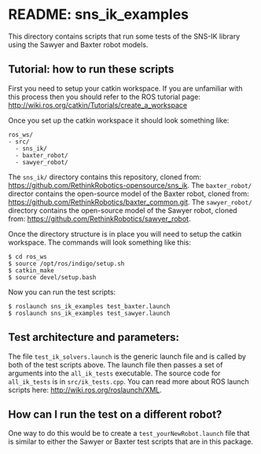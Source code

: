 # README:  sns_ik_examples

This directory contains scripts that run some tests of the SNS-IK library using
the Sawyer and Baxter robot models.

## Tutorial: how to run these scripts

First you need to setup your catkin workspace. If you are unfamiliar with this
process then you should refer to the ROS tutorial page:
http://wiki.ros.org/catkin/Tutorials/create_a_workspace

Once you set up the catkin workspace it should look something like:
````
ros_ws/
- src/
  - sns_ik/
  - baxter_robot/
  - sawyer_robot/
````

The `sns_ik/` directory contains this repository, cloned from:
https://github.com/RethinkRobotics-opensource/sns_ik.
The `baxter_robot/` director contains the open-source model of the Baxter robot, cloned from:
https://github.com/RethinkRobotics/baxter_common.git.
The `sawyer_robot/` directory contains the open-source model of the Sawyer robot, cloned from:
https://github.com/RethinkRobotics/sawyer_robot.

Once the directory structure is in place you will need to setup the catkin workspace.
The commands will look something like this:
````
$ cd ros_ws
$ source /opt/ros/indigo/setup.sh
$ catkin_make
$ source devel/setup.bash
````

Now you can run the test scripts:
````
$ roslaunch sns_ik_examples test_baxter.launch
$ roslaunch sns_ik_examples test_sawyer.launch
````

## Test architecture and parameters:

The file `test_ik_solvers.launch` is the generic launch file and is called by
both of the test scripts above. The launch file then passes a set of arguments
into the `all_ik_tests` executable. The source code for `all_ik_tests` is in
`src/ik_tests.cpp`. You can read more about ROS launch scripts here:
http://wiki.ros.org/roslaunch/XML.

## How can I run the test on a different robot?

One way to do this would be to create a `test_yourNewRobot.launch` file that is
similar to either the Sawyer or Baxter test scripts that are in this package.
